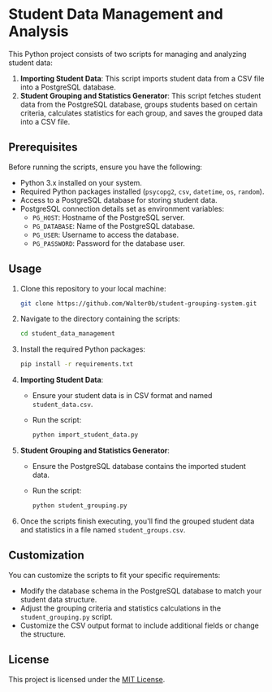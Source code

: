 
# Student Data Management and Analysis

This Python project consists of two scripts for managing and analyzing student data:

1. **Importing Student Data**: This script imports student data from a CSV file into a PostgreSQL database.
2. **Student Grouping and Statistics Generator**: This script fetches student data from the PostgreSQL database, groups students based on certain criteria, calculates statistics for each group, and saves the grouped data into a CSV file.

## Prerequisites

Before running the scripts, ensure you have the following:

- Python 3.x installed on your system.
- Required Python packages installed (`psycopg2`, `csv`, `datetime`, `os`, `random`).
- Access to a PostgreSQL database for storing student data.
- PostgreSQL connection details set as environment variables:
  - `PG_HOST`: Hostname of the PostgreSQL server.
  - `PG_DATABASE`: Name of the PostgreSQL database.
  - `PG_USER`: Username to access the database.
  - `PG_PASSWORD`: Password for the database user.

## Usage

1. Clone this repository to your local machine:

   ```bash
   git clone https://github.com/Walter0b/student-grouping-system.git
   ```

2. Navigate to the directory containing the scripts:

   ```bash
   cd student_data_management
   ```

3. Install the required Python packages:

   ```bash
   pip install -r requirements.txt
   ```

4. **Importing Student Data**:
   - Ensure your student data is in CSV format and named `student_data.csv`.
   - Run the script:

     ```bash
     python import_student_data.py
     ```

5. **Student Grouping and Statistics Generator**:
   - Ensure the PostgreSQL database contains the imported student data.
   - Run the script:

     ```bash
     python student_grouping.py
     ```

6. Once the scripts finish executing, you'll find the grouped student data and statistics in a file named `student_groups.csv`.

## Customization

You can customize the scripts to fit your specific requirements:

- Modify the database schema in the PostgreSQL database to match your student data structure.
- Adjust the grouping criteria and statistics calculations in the `student_grouping.py` script.
- Customize the CSV output format to include additional fields or change the structure.

## License

This project is licensed under the [MIT License](LICENSE).
